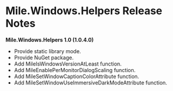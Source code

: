 ﻿# Mile.Windows.Helpers Release Notes

**Mile.Windows.Helpers 1.0 (1.0.4.0)**

- Provide static library mode.
- Provide NuGet package.
- Add MileIsWindowsVersionAtLeast function.
- Add MileEnablePerMonitorDialogScaling function.
- Add MileSetWindowCaptionColorAttribute function.
- Add MileSetWindowUseImmersiveDarkModeAttribute function.
